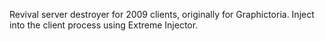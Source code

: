 Revival server destroyer for 2009 clients, originally for Graphictoria. Inject into the client process using Extreme Injector.

